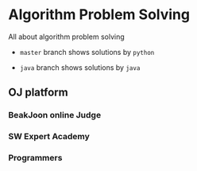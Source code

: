 # Algorithm Problem Solving
All about algorithm problem solving

- `master` branch shows solutions by `python`

- `java` branch shows solutions by `java`

## OJ platform

### BeakJoon online Judge
### SW Expert Academy
### Programmers
